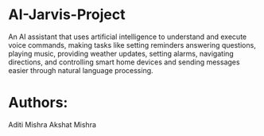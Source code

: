 # AI-Jarvis-Project
An AI assistant that uses artificial intelligence to understand and execute voice commands, making tasks like setting reminders answering questions, playing music, providing weather updates, setting alarms, navigating directions, and controlling smart home devices and sending messages easier through natural language processing.


# Authors:
Aditi Mishra
Akshat Mishra
